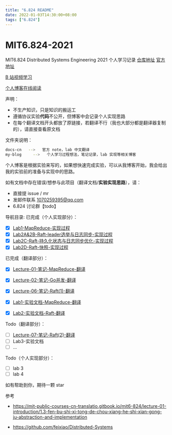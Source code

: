 ```yaml
---
title: "6.824 README"
date: 2022-01-03T14:30:00+08:00
tags: ["6.824"]
---
```


# MIT6.824-2021
MIT6.824 Distributed Systems Engineering 2021 个人学习记录
[仓库地址](https://github.com/he2121/MIT6.824-2021)
[官方地址](https://pdos.csail.mit.edu/6.824/schedule.html) 

[B 站视频学习](https://www.bilibili.com/video/BV1R7411t71W?from=search&seid=17776370395477379090&spm_id_from=333.337.0.0)

[个人博客在线阅读](https://he2121.github.io/xiaohe-blog/tags/6.824/)

声明：

- 不生产知识，只是知识的搬运工
- 遵循协议实验**代码**不公开，但博客中会记录个人实现思路
- 在每个翻译文档开头都放了原链接，若翻译不行（我也大部分都是翻译器复制的），请直接查看原文档

文件夹说明：

```bash
docs-cn   -->   官方 note，lab 中文翻译
my-blog		-->   个人学习过程想法，笔记记录，lab 实现等相关博客
```

个人博客是根据实验来写的，如果想快速完成实验，可以从我博客开始，我会给出我的实验前的准备与实现中的思路。

如有文档中存在错误/想参与此项目（翻译文档/**实验实现思路**），请：

- 直接提 issue / mr 
- 发邮件联系 1070259395@qq.com
- 6.824 讨论群【todo】

导航目录:
已完成（个人实现部分）：

- [x] [Lab1-MapReduce-实现过程](https://github.com/he2121/MIT6.824-2021/tree/main/my-blog)
- [x] [Lab2A&2B-Raft-leader选举与日志同步-实现过程](https://github.com/he2121/MIT6.824-2021/blob/main/my-blog/6.824-lab2A%202B%E5%AE%9E%E7%8E%B0%E8%BF%87%E7%A8%8B.md)
- [x] [Lab2C-Raft-持久化状态与日志同步优化-实现过程](https://github.com/he2121/MIT6.824-2021/blob/main/my-blog/6.824-lab2C%E5%AE%9E%E7%8E%B0%E8%BF%87%E7%A8%8B.md)
- [x] [Lab2D-Raft-快照-实现过程](https://github.com/he2121/MIT6.824-2021/blob/main/my-blog/6.824-lab2D%E5%AE%9E%E7%8E%B0%E8%BF%87%E7%A8%8B.md)

已完成（翻译部分）：

- [x] [Lecture-01-笔记-MapReduce-翻译](https://github.com/he2121/MIT6.824-2021/blob/main/docs-cn/lec-note-01.md)
- [x] [Lecture-02-笔记-Go并发-翻译](https://github.com/he2121/MIT6.824-2021/blob/main/docs-cn/lec-note-02.md)
- [x] [Lecture-06-笔记-Raft(1)-翻译](https://github.com/he2121/MIT6.824-2021/blob/main/docs-cn/lect-note-06.md)
- [x] [Lab1-实验文档-MapReduce-翻译](https://github.com/he2121/MIT6.824-2021/blob/main/docs-cn/lab-01.md)
- [x] [Lab2-实验文档-Raft-翻译](https://github.com/he2121/MIT6.824-2021/blob/main/docs-cn/lab-02.md)


Todo（翻译部分）：

- [ ] [Lecture-07-笔记-Raft(2)-翻译](https://github.com/he2121/MIT6.824-2021/blob/main/docs-cn/lect-note-07.md)
- [ ] Lab3-实验文档
- [ ] ...

Todo（个人实现部分）：

- [ ] lab 3
- [ ] lab 4

如有帮助到你，期待一颗 star

参考

- https://mit-public-courses-cn-translatio.gitbook.io/mit6-824/lecture-01-introduction/1.3-fen-bu-shi-xi-tong-de-chou-xiang-he-shi-xian-gong-ju-abstraction-and-implementation

- https://github.com/feixiao/Distributed-Systems

